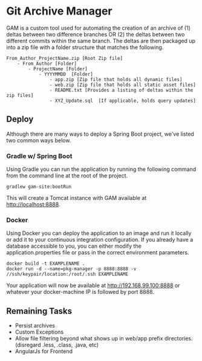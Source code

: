 Git Archive Manager
========================

GAM is a custom tool used for automating the creation of an archive of (1) deltas between
two difference branches OR (2) the deltas between two different commits within the same
branch.  The deltas are then packaged up into a zip file with a folder structure that
matches the following.

```
From_Author_ProjectName.zip [Root Zip file]
    - From_Author [Folder]
        - ProjectName [Folder]
            - YYYYMMDD  [Folder]
                - app.zip [Zip file that holds all dynamic files] 
                - web.zip [Zip file that holds all static asset files]
                - README.txt [Provides a listing of deltas within the zip files]
                - XYZ_Update.sql  [If applicable, holds query updates]
```           

## Deploy

Although there are many ways to deploy a Spring Boot project, we've listed two common ways below.

### Gradle w/ Spring Boot

Using Gradle you can run the application by running the following command from the command line at the root of the project.

`gradlew gam-site:bootRun`

This will create a Tomcat instance with GAM available at <http://localhost:8888>.

### Docker

Using Docker you can deploy the application to an image and run it locally or add it to your continuous integration configuration.  If you already have a database accessible to you, you can either modify the application.properties file or pass in the correct environment parameters.

```
docker build -t EXAMPLENAME .
docker run -d --name=pkg-manager -p 8888:8888 -v //ssh/keypair/location:/root/.ssh EXAMPLENAME
```

Your application will now be available at <http://192.168.99.100:8888> or whatever your docker-machine IP is followed by port 8888.

## Remaining Tasks

* Persist archives
* Custom Exceptions
* Allow file filtering beyond what shows up in web/app prefix directories.  (disregard .less, .class, .java, etc)
* AngularJs for Frontend
